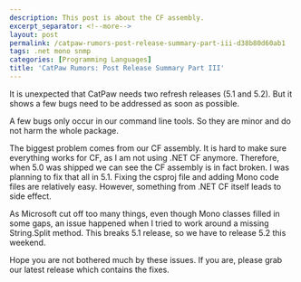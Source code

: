 ```yaml
---
description: This post is about the CF assembly.
excerpt_separator: <!--more-->
layout: post
permalink: /catpaw-rumors-post-release-summary-part-iii-d38b80d60ab1
tags: .net mono snmp
categories: [Programming Languages]
title: 'CatPaw Rumors: Post Release Summary Part III'
---
```

It is unexpected that CatPaw needs two refresh releases (5.1 and 5.2). But it shows a few bugs need to be addressed as soon as possible.

A few bugs only occur in our command line tools. So they are minor and do not harm the whole package.
<!--more-->

The biggest problem comes from our CF assembly. It is hard to make sure everything works for CF, as I am not using .NET CF anymore. Therefore, when 5.0 was shipped we can see the CF assembly is in fact broken. I was planning to fix that all in 5.1. Fixing the csproj file and adding Mono code files are relatively easy. However, something from .NET CF itself leads to side effect.

As Microsoft cut off too many things, even though Mono classes filled in some gaps, an issue happened when I tried to work around a missing String.Split method. This breaks 5.1 release, so we have to release 5.2 this weekend.

Hope you are not bothered much by these issues. If you are, please grab our latest release which contains the fixes.
